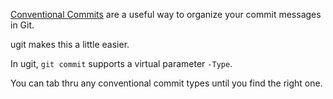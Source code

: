 [Conventional Commits](https://www.conventionalcommits.org/en/v1.0.0/#specification) are a useful way to organize your commit messages in Git.

ugit makes this a little easier.

In ugit, `git commit` supports a virtual parameter `-Type`.

You can tab thru any conventional commit types until you find the right one.